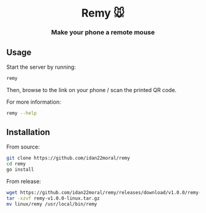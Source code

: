 <div align="center">
    <h1>Remy 🐭</h1>
    <h3>Make your phone a remote mouse</h3>
</div>

## Usage
Start the server by running:

```sh
remy
```

Then, browse to the link on your phone / scan the printed QR code.

For more information:
```sh
remy --help
```

## Installation
From source:
```sh
git clone https://github.com/idan22moral/remy
cd remy
go install
```
From release:
```sh
wget https://github.com/idan22moral/remy/releases/download/v1.0.0/remy-v1.0.0-linux.tar.gz
tar -xzvf remy-v1.0.0-linux.tar.gz
mv linux/remy /usr/local/bin/remy
```
